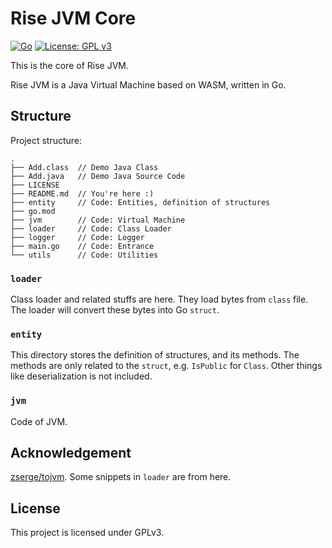 # Rise JVM Core

[![Go](https://img.shields.io/badge/--00ADD8?logo=go&logoColor=ffffff)](https://golang.org/)
[![License: GPL v3](https://img.shields.io/badge/License-GPLv3-blue.svg)](https://www.gnu.org/licenses/gpl-3.0)

This is the core of Rise JVM.

Rise JVM is a Java Virtual Machine based on WASM, written in Go.

## Structure

Project structure:

```
.
├── Add.class  // Demo Java Class
├── Add.java   // Demo Java Source Code
├── LICENSE
├── README.md  // You're here :)
├── entity     // Code: Entities, definition of structures
├── go.mod
├── jvm        // Code: Virtual Machine
├── loader     // Code: Class Loader
├── logger     // Code: Logger
├── main.go    // Code: Entrance
└── utils      // Code: Utilities
```

### `loader`

Class loader and related stuffs are here. They load bytes from `class` file. The loader will convert these bytes into Go `struct`.

### `entity`

This directory stores the definition of structures, and its methods. The methods are only related to the `struct`, e.g. `IsPublic` for `Class`.
Other things like deserialization is not included.

### `jvm`

Code of JVM.

## Acknowledgement

[zserge/tojvm](https://github.com/zserge/tojvm). Some snippets in `loader` are from here.

## License

This project is licensed under GPLv3.